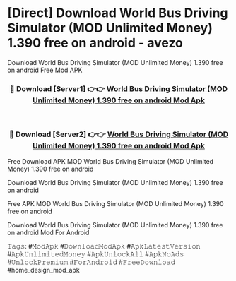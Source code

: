 # [Direct] Download World Bus Driving Simulator (MOD Unlimited Money) 1.390 free on android - avezo
Download World Bus Driving Simulator (MOD Unlimited Money) 1.390 free on android Free Mod APK

<div align="center">
<h3>🔴 Download [Server1] 👉👉 <a href="https://apk-comot.site?title=World_Bus_Driving_Simulator_(MOD_Unlimited_Money)_1.390_free_on_android">World Bus Driving Simulator (MOD Unlimited Money) 1.390 free on android Mod Apk</a></h3><br>

<h3>🔴 Download [Server2] 👉👉 <a href="https://apk-comot.site?title=World_Bus_Driving_Simulator_(MOD_Unlimited_Money)_1.390_free_on_android">World Bus Driving Simulator (MOD Unlimited Money) 1.390 free on android Mod Apk</a></h3>
</div>


Free Download APK MOD World Bus Driving Simulator (MOD Unlimited Money) 1.390 free on android

Download World Bus Driving Simulator (MOD Unlimited Money) 1.390 free on android 

Free APK MOD World Bus Driving Simulator (MOD Unlimited Money) 1.390 free on android 

Download World Bus Driving Simulator (MOD Unlimited Money) 1.390 free on android Mod For Android

𝚃𝚊𝚐𝚜: #𝙼𝚘𝚍𝙰𝚙𝚔 #𝙳𝚘𝚠𝚗𝚕𝚘𝚊𝚍𝙼𝚘𝚍𝙰𝚙𝚔 #𝙰𝚙𝚔𝙻𝚊𝚝𝚎𝚜𝚝𝚅𝚎𝚛𝚜𝚒𝚘𝚗 #𝙰𝚙𝚔𝚄𝚗𝚕𝚒𝚖𝚒𝚝𝚎𝚍𝙼𝚘𝚗𝚎𝚢 #𝙰𝚙𝚔𝚄𝚗𝚕𝚘𝚌𝚔𝙰𝚕𝚕 #𝙰𝚙𝚔𝙽𝚘𝙰𝚍𝚜 #𝚄𝚗𝚕𝚘𝚌𝚔𝙿𝚛𝚎𝚖𝚒𝚞𝚖 #𝙵𝚘𝚛𝙰𝚗𝚍𝚛𝚘𝚒𝚍 #𝙵𝚛𝚎𝚎𝙳𝚘𝚠𝚗𝚕𝚘𝚊𝚍 #home_design_mod_apk